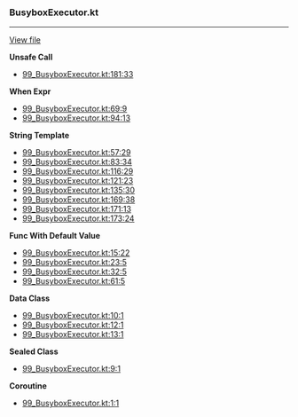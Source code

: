 ### BusyboxExecutor.kt
---
[View file](../files/99_BusyboxExecutor.kt)

**Unsafe Call**

 - [99_BusyboxExecutor.kt:181:33](../files/99_BusyboxExecutor.kt#L181)

**When Expr**

 - [99_BusyboxExecutor.kt:69:9](../files/99_BusyboxExecutor.kt#L69)
 - [99_BusyboxExecutor.kt:94:13](../files/99_BusyboxExecutor.kt#L94)

**String Template**

 - [99_BusyboxExecutor.kt:57:29](../files/99_BusyboxExecutor.kt#L57)
 - [99_BusyboxExecutor.kt:83:34](../files/99_BusyboxExecutor.kt#L83)
 - [99_BusyboxExecutor.kt:116:29](../files/99_BusyboxExecutor.kt#L116)
 - [99_BusyboxExecutor.kt:121:23](../files/99_BusyboxExecutor.kt#L121)
 - [99_BusyboxExecutor.kt:135:30](../files/99_BusyboxExecutor.kt#L135)
 - [99_BusyboxExecutor.kt:169:38](../files/99_BusyboxExecutor.kt#L169)
 - [99_BusyboxExecutor.kt:171:13](../files/99_BusyboxExecutor.kt#L171)
 - [99_BusyboxExecutor.kt:173:24](../files/99_BusyboxExecutor.kt#L173)

**Func With Default Value**

 - [99_BusyboxExecutor.kt:15:22](../files/99_BusyboxExecutor.kt#L15)
 - [99_BusyboxExecutor.kt:23:5](../files/99_BusyboxExecutor.kt#L23)
 - [99_BusyboxExecutor.kt:32:5](../files/99_BusyboxExecutor.kt#L32)
 - [99_BusyboxExecutor.kt:61:5](../files/99_BusyboxExecutor.kt#L61)

**Data Class**

 - [99_BusyboxExecutor.kt:10:1](../files/99_BusyboxExecutor.kt#L10)
 - [99_BusyboxExecutor.kt:12:1](../files/99_BusyboxExecutor.kt#L12)
 - [99_BusyboxExecutor.kt:13:1](../files/99_BusyboxExecutor.kt#L13)

**Sealed Class**

 - [99_BusyboxExecutor.kt:9:1](../files/99_BusyboxExecutor.kt#L9)

**Coroutine**

 - [99_BusyboxExecutor.kt:1:1](../files/99_BusyboxExecutor.kt#L1)
